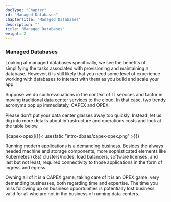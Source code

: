 ```yaml
---
docType: "Chapter"
id: "Managed Databases"
chapterTitle: "Managed Databases"
description: ""
title: "Managed Databases"
weight: 2
---
```


### **Managed Databases**

Looking at managed databases specifically, we see the benefits of simplifying the tasks associated with provisioning and maintaining a database. However, it is still likely that you need some level of experience working with databases to interact with them as you build and scale your app.

Suppose we do such evaluations in the context of IT services and factor in moving traditional data center services to the cloud. In that case, two trendy acronyms pop up immediately, CAPEX and OPEX.

Please don't put your data center glasses away too quickly. Instead, let us dig into more details about infrastructure and operations costs and look at the table below.

![capex-opex]({{< usestatic "intro-dbaas/capex-opex.png" >}}) 

Running modern applications is a demanding business. Besides the always needed machine and storage components, more sophisticated elements like Kubernetes (k8s) clusters/nodes, load balancers, software licenses, and last but not least, required connectivity to those applications in the form of ingress and egress.

Owning all of it is a CAPEX game; taking care of it is an OPEX game, very demanding businesses, both regarding time and expertise. The time you miss following up on business opportunities is potentially lost business, valid for all who are not in the business of running data centers.